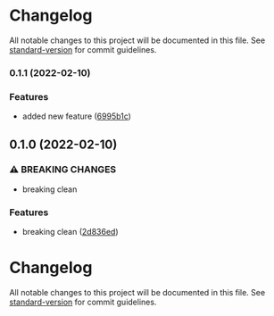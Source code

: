 # Changelog

All notable changes to this project will be documented in this file. See [standard-version](https://github.com/conventional-changelog/standard-version) for commit guidelines.

### 0.1.1 (2022-02-10)


### Features

* added new feature ([6995b1c](https://github.com/Ruandv/cypressTesting_POC/commit/6995b1ceb3df4570ff1479d563d81826aa974a4b))

## 0.1.0 (2022-02-10)


### ⚠ BREAKING CHANGES

* breaking clean

### Features

* breaking clean ([2d836ed](https://github.com/Ruandv/cypressTesting_POC/commit/2d836ed808f2f5d70a792c9d49534e519eed0f27))

# Changelog

All notable changes to this project will be documented in this file. See [standard-version](https://github.com/conventional-changelog/standard-version) for commit guidelines.
